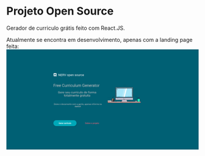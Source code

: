 # Projeto Open Source
Gerador de curriculo grátis feito com React.JS.

Atualmente se encontra em desenvolvimento, apenas com a landing page feita:
![alt text](https://github.com/Fukubi/FreeCurriculumGenerator/blob/main/git%20images/curriculum.png)
